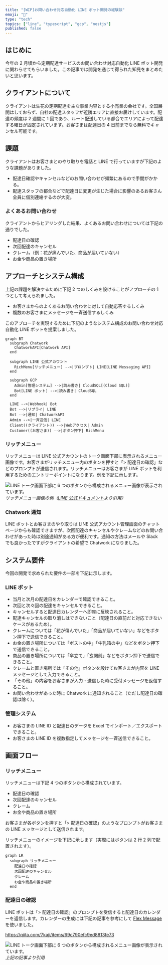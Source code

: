 ```yaml
---
title: "[WIP]お問い合わせ対応自動化 LINE ボット開発の経験談"
emoji: "🤖"
type: "tech"
topics: ["line", "typescript", "gcp", "nestjs"]
published: false
---
```


## はじめに

今年の 2 月頃から定期配達サービスのお問い合わせ対応自動化 LINE ボット開発に関わらせてもらいました。この記事では開発を通じて得られた知見をまとめたいと思います。

## クライアントについて

クライアントは生花の定期配達を主な事業内容とする小売業の会社です。全国展開はしておらず、自社の配達スタッフが近隣エリアに直接お届けしています。配達の頻度は 2 週間に 1 回であり、ルート配送している都合でエリアによって配達する曜日が固定されています。お客さまは配達日の 4 日前までなら無料でキャンセル可能です。

## 課題

クライアントはお客さまとのやり取りを電話と LINE で行っていますが下記のような課題がありました。

- 配達日確認やキャンセルなどのお問い合わせが頻繁にあるので手間がかかる。
- 配達スタッフの都合などで配達日に変更が生じた場合に影響のあるお客さん全員に個別連絡するのが大変。

### よくあるお問い合わせ

クライアントからヒアリングした結果、よくあるお問い合わせについては下記の通りでした。

- 配達日の確認
- 次回配達のキャンセル
- クレーム（例：花が痛んでいた、商品が届いていない）
- お金や商品の置き場所

## アプローチとシステム構成

上記の課題を解決するために下記 2 つのしくみを設けることがアプローチの 1 つとして考えられました。

- お客さまからのよくあるお問い合わせに対して自動応答するしくみ
- 複数のお客さまにメッセージを一斉送信するしくみ

このアプローチを実現するために下記のようなシステム構成のお問い合わせ対応自動化 LINE ボットを提案しました。

```mermaid
graph BT
  subgraph Chatwork
    ChatworkAPI[Chatwork API]
  end

  subgraph LINE 公式アカウント
    RichMenu[リッチメニュー] -->|プロンプト| LINE[LINE Messaging API]
  end

  subgraph GCP
    Admin[管理システム] -->|読み書き| CloudSQL[(Cloud SQL)]
    Bot[LINE ボット] -->|読み書き| CloudSQL
  end

  LINE -->|Webhook| Bot
  Bot -->|リプライ| LINE
  Bot -->|通知| ChatworkAPI
  Admin -->|一斉送信| LINE
  Client((クライアント)) -->|Webアクセス| Admin
  Customer((お客さま)) -->|ボタン押下| RichMenu
```

### リッチメニュー

リッチメニューは LINE 公式アカウントのトーク画面下部に表示されるメニュー画像です。お客さまがリッチメニュー内のボタンを押すと「> 配達日の確認」などのプロンプトが送信されます。リッチメニューはお客さまが LINE ボットを利用するためのエントリーポイントになります。例を下記に示します。

![LINE トーク画面下部に 6 つのボタンから構成されるメニュー画像が表示されています。](/images/articles/customer-support-automation-line-bot-development/rich-menu.png)
_リッチメニュー画像の例（[LINE 公式ドキュメント](customer-support-automation-line-bot-development)より引用）_

### Chatwork 通知

LINE ボットとお客さまのやり取りは LINE 公式アカウント管理画面のチャットページからも確認できますが、次回配達のキャンセルやクレームなどのお問い合わせがあった時は別途通知がある方が便利です。通知の方法はメールや Slack でも良かったですがクライアントの希望で Chatwork になりました。

## システム要件

今回の開発で求められた要件の一部を下記に示します。

### LINE ボット

- 当月と次月の配達日をカレンダーで確認できること。
- 次回と次々回の配達をキャンセルできること。
- キャンセルすると配達日カレンダーへ即座に反映されること。
- 配達キャンセルの取り消しはできないこと（配達日の直前だと対応できないケースがあるため）。
- クレームについては「花が傷んでいた」「商品が届いていない」などをボタン押下で送信できること。
- お金の置き場所については「ポストの中」「牛乳箱の中」などをボタン押下で送信できること。
- 商品の置き場所については「傘立て」「玄関前」などをボタン押下で送信できること。
- クレームと置き場所では「その他」ボタンを設けてお客さまが内容を LINE メッセージとして入力できること。
- 「その他」の内容をお客さまが入力・送信した時に受付メッセージを返信すること。
- お問い合わせがあった時に Chatwork に通知されること（ただし配達日の確認は除く）。

### 管理システム

- お客さまの LINE ID と配達日のデータを Excel でインポート／エクスポートできること。
- お客さまの LINE ID を複数指定してメッセージを一斉送信できること。

## 画面フロー

### リッチメニュー

リッチメニューは下記 4 つのボタンから構成されています。

- 配達日の確認
- 次回配達のキャンセル
- クレーム
- お金や商品の置き場所

お客さまが各ボタンを押すと「> 配達日の確認」のようなプロンプトがお客さまの LINE メッセージとして送信されます。

リッチメニューのイメージを下記に示します（実際にはボタンは 2 行 2 列で配置されます）。

```mermaid
graph LR
  subgraph リッチメニュー
    配達日の確認
    次回配達のキャンセル
    クレーム
    お金や商品の置き場所
  end
```

### 配達日の確認

LINE ボットは「> 配達日の確認」のプロンプトを受信すると配達日のカレンダーを返信します。カレンダーの生成には下記の記事を参考にして [Flex Message](https://developers.line.biz/ja/docs/messaging-api/using-flex-messages/) を使いました。

https://qiita.com/7kaji/items/69c790efc9ed8813fe73

![LINE トーク画面下部に 6 つのボタンから構成されるメニュー画像が表示されています。](/images/articles/customer-support-automation-line-bot-development/calendar.png)
_上記の記事より引用_
